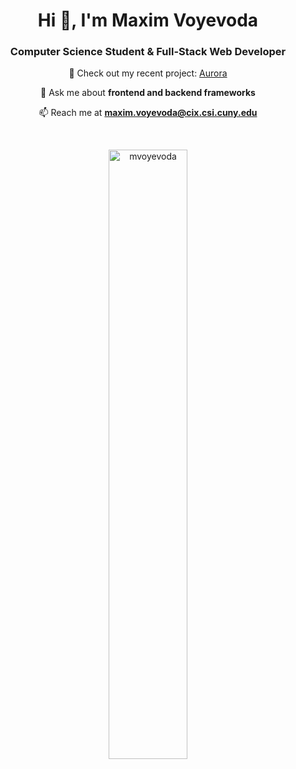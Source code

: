 <h1 align="center">Hi 👋, I'm Maxim Voyevoda</h1>
<h3 align="center">Computer Science Student & Full-Stack Web Developer</h3>

<div align="center">
  
🔭 Check out my recent project: <a href="https://github.com/mvoyevoda/Aurora">Aurora</a>
  
💬 Ask me about <strong>frontend and backend frameworks</strong>
  
📫 Reach me at <strong>maxim.voyevoda@cix.csi.cuny.edu</strong>

</div>
    

<br>
<p align="center">
  <img width="50%" src="https://github-readme-stats.vercel.app/api/top-langs?username=mvoyevoda&show_icons=true&locale=en&layout=compact" alt="mvoyevoda">
</p>
